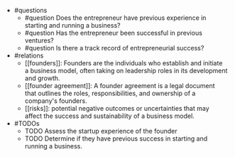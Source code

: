 - #questions
	- #question Does the entrepreneur have previous experience in starting and running a business?
	- #question Has the entrepreneur been successful in previous ventures?
	- #question Is there a track record of entrepreneurial success?
- #relations
	- [[founders]]: Founders are the individuals who establish and initiate a business model, often taking on leadership roles in its development and growth.
	- [[founder agreement]]: A founder agreement is a legal document that outlines the roles, responsibilities, and ownership of a company's founders.
	- [[risks]]: potential negative outcomes or uncertainties that may affect the success and sustainability of a business model.
- #TODOs
	- TODO Assess the startup experience of the founder
	- TODO  Determine if they have previous success in starting and running a business.

